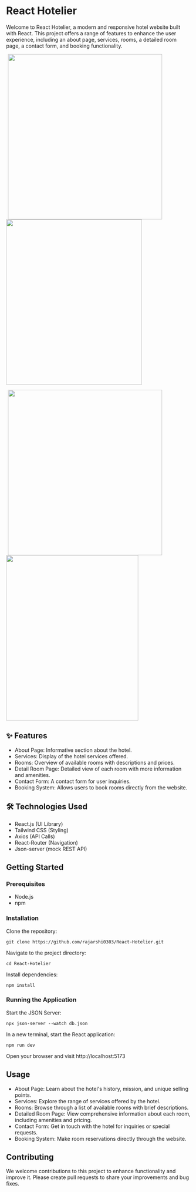 # React Hotelier

Welcome to React Hotelier, a modern and responsive hotel website built with React. This project offers a range of features to enhance the user experience, including an about page, services, rooms, a detailed room page, a contact form, and booking functionality.

<p float="left">
<img src="https://github.com/rajarshi0303/React-Hotelier/assets/128988468/2f953516-3349-432d-9f0a-efe179fa4af3" width="420" height="450" hspace="5" />
<img src="https://github.com/rajarshi0303/React-Hotelier/assets/128988468/48783a96-0c98-4b1f-bc76-d00185083e2a" width="370" height="450" />
<p>
<img src="https://github.com/rajarshi0303/React-Hotelier/assets/128988468/3336969a-a3ab-4a6d-80b9-3e46528d382c" width="420" height="450" hspace="5" />
<img src="https://github.com/rajarshi0303/React-Hotelier/assets/128988468/95ebf3fe-9434-4ba5-875f-3e4d610c9e60" width="360" height="450"  />
</p>

## ✨ Features
* About Page: Informative section about the hotel.
* Services: Display of the hotel services offered.
* Rooms: Overview of available rooms with descriptions and prices.
* Detail Room Page: Detailed view of each room with more information and amenities.
* Contact Form: A contact form for user inquiries.
* Booking System: Allows users to book rooms directly from the website.

## 🛠️ Technologies Used
* React.js (UI Library) 
* Tailwind CSS (Styling)
* Axios (API Calls)
* React-Router (Navigation)
* Json-server (mock REST API)

## Getting Started

### Prerequisites
* Node.js
* npm

### Installation
Clone the repository:
```shell
git clone https://github.com/rajarshi0303/React-Hotelier.git
```
Navigate to the project directory:
```shell
cd React-Hotelier
```
Install dependencies:
```shell
npm install
```

### Running the Application
Start the JSON Server:
```shell
npx json-server --watch db.json
```
In a new terminal, start the React application:
```shell
npm run dev
```
Open your browser and visit http://localhost:5173

## Usage
* About Page: Learn about the hotel's history, mission, and unique selling points.
* Services: Explore the range of services offered by the hotel.
* Rooms: Browse through a list of available rooms with brief descriptions.
* Detailed Room Page: View comprehensive information about each room, including amenities and pricing.
* Contact Form: Get in touch with the hotel for inquiries or special requests.
* Booking System: Make room reservations directly through the website.

## Contributing
We welcome contributions to this project to enhance functionality and improve it. Please create pull requests to share your improvements and bug fixes.
